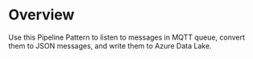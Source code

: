 # Overview

Use this Pipeline Pattern to listen to messages in MQTT queue, convert them to JSON messages, and write them to Azure Data Lake.
